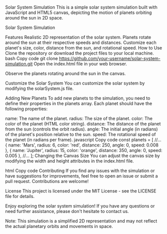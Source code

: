 Solar System Simulation
This is a simple solar system simulation built with JavaScript and HTML5 canvas, depicting the motion of planets orbiting around the sun in 2D space.

Solar System Simulation

Features
Realistic 2D representation of the solar system.
Planets rotate around the sun at their respective speeds and distances.
Customize each planet's size, color, distance from the sun, and rotational speed.
How to Use
Clone the repository or download the project files to your local machine.
bash
Copy code
git clone https://github.com/your-username/solar-system-simulation.git
Open the index.html file in your web browser.

Observe the planets rotating around the sun in the canvas.

Customize the Solar System
You can customize the solar system by modifying the solarSystem.js file.

Adding New Planets
To add new planets to the simulation, you need to define their properties in the planets array. Each planet should have the following properties:

name: The name of the planet.
radius: The size of the planet.
color: The color of the planet (HTML color string).
distance: The distance of the planet from the sun (controls the orbit radius).
angle: The initial angle (in radians) of the planet's position relative to the sun.
speed: The rotational speed of the planet (in radians per frame).
javascript
Copy code
const planets = [
  //...
  { name: 'Mars', radius: 6, color: 'red', distance: 250, angle: 0, speed: 0.008 },
  { name: 'Jupiter', radius: 15, color: 'orange', distance: 350, angle: 0, speed: 0.005 },
  //...
];
Changing the Canvas Size
You can adjust the canvas size by modifying the width and height attributes in the index.html file.

html
Copy code
<canvas id="solarSystemCanvas" width="800" height="600"></canvas>
Contributing
If you find any issues with the simulation or have suggestions for improvements, feel free to open an issue or submit a pull request. Contributions are welcome!

License
This project is licensed under the MIT License - see the LICENSE file for details.

Enjoy exploring the solar system simulation! If you have any questions or need further assistance, please don't hesitate to contact us.

Note: This simulation is a simplified 2D representation and may not reflect the actual planetary orbits and movements in space.
